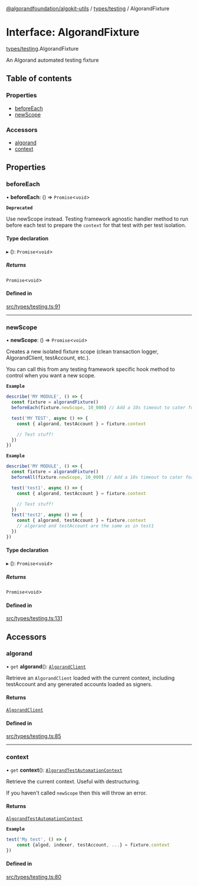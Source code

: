[@algorandfoundation/algokit-utils](../README.md) / [types/testing](../modules/types_testing.md) / AlgorandFixture

# Interface: AlgorandFixture

[types/testing](../modules/types_testing.md).AlgorandFixture

An Algorand automated testing fixture

## Table of contents

### Properties

- [beforeEach](types_testing.AlgorandFixture.md#beforeeach)
- [newScope](types_testing.AlgorandFixture.md#newscope)

### Accessors

- [algorand](types_testing.AlgorandFixture.md#algorand)
- [context](types_testing.AlgorandFixture.md#context)

## Properties

### beforeEach

• **beforeEach**: () => `Promise`\<`void`\>

**`Deprecated`**

Use newScope instead.
Testing framework agnostic handler method to run before each test to prepare the `context` for that test with per test isolation.

#### Type declaration

▸ (): `Promise`\<`void`\>

##### Returns

`Promise`\<`void`\>

#### Defined in

[src/types/testing.ts:91](https://github.com/algorandfoundation/algokit-utils-ts/blob/main/src/types/testing.ts#L91)

___

### newScope

• **newScope**: () => `Promise`\<`void`\>

Creates a new isolated fixture scope (clean transaction logger, AlgorandClient, testAccount, etc.).

You can call this from any testing framework specific hook method to control when you want a new scope.

**`Example`**

```typescript
describe('MY MODULE', () => {
  const fixture = algorandFixture()
  beforeEach(fixture.newScope, 10_000) // Add a 10s timeout to cater for occasionally slow LocalNet calls

  test('MY TEST', async () => {
    const { algorand, testAccount } = fixture.context

    // Test stuff!
  })
})
```

**`Example`**

```typescript
describe('MY MODULE', () => {
  const fixture = algorandFixture()
  beforeAll(fixture.newScope, 10_000) // Add a 10s timeout to cater for occasionally slow LocalNet calls

  test('test1', async () => {
    const { algorand, testAccount } = fixture.context

    // Test stuff!
  })
  test('test2', async () => {
    const { algorand, testAccount } = fixture.context
    // algorand and testAccount are the same as in test1
  })
})
```

#### Type declaration

▸ (): `Promise`\<`void`\>

##### Returns

`Promise`\<`void`\>

#### Defined in

[src/types/testing.ts:131](https://github.com/algorandfoundation/algokit-utils-ts/blob/main/src/types/testing.ts#L131)

## Accessors

### algorand

• `get` **algorand**(): [`AlgorandClient`](../classes/types_algorand_client.AlgorandClient.md)

Retrieve an `AlgorandClient` loaded with the current context, including testAccount and any generated accounts loaded as signers.

#### Returns

[`AlgorandClient`](../classes/types_algorand_client.AlgorandClient.md)

#### Defined in

[src/types/testing.ts:85](https://github.com/algorandfoundation/algokit-utils-ts/blob/main/src/types/testing.ts#L85)

___

### context

• `get` **context**(): [`AlgorandTestAutomationContext`](types_testing.AlgorandTestAutomationContext.md)

Retrieve the current context.
Useful with destructuring.

If you haven't called `newScope` then this will throw an error.

#### Returns

[`AlgorandTestAutomationContext`](types_testing.AlgorandTestAutomationContext.md)

**`Example`**

```typescript
test('My test', () => {
    const {algod, indexer, testAccount, ...} = fixture.context
})
```

#### Defined in

[src/types/testing.ts:80](https://github.com/algorandfoundation/algokit-utils-ts/blob/main/src/types/testing.ts#L80)
